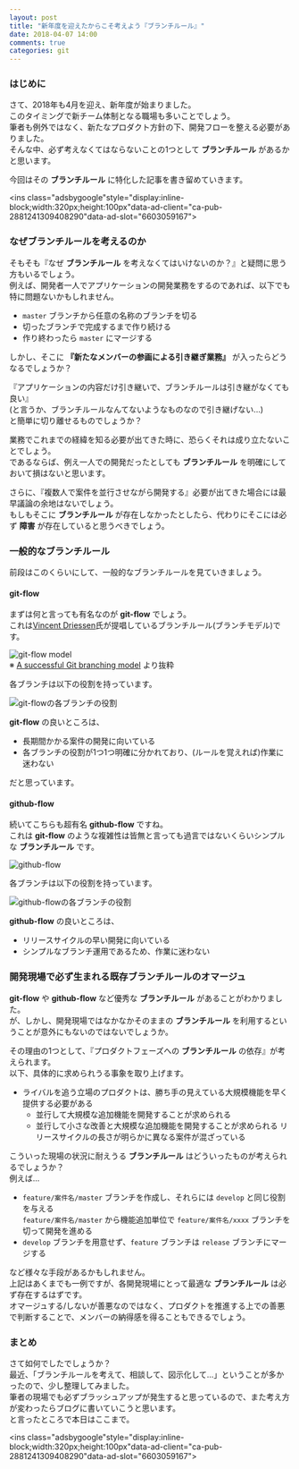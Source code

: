 ```yaml
---
layout: post
title: "新年度を迎えたからこそ考えよう『ブランチルール』"
date: 2018-04-07 14:00
comments: true
categories: git
---
```


### はじめに
さて、2018年も4月を迎え、新年度が始まりました。  
このタイミングで新チーム体制となる職場も多いことでしょう。  
筆者も例外ではなく、新たなプロダクト方針の下、開発フローを整える必要がありました。  
そんな中、必ず考えなくてはならないことの1つとして **ブランチルール** があるかと思います。  

今回はその **ブランチルール** に特化した記事を書き留めていきます。  

<script async src="//pagead2.googlesyndication.com/pagead/js/adsbygoogle.js"></script>
<ins class="adsbygoogle"style="display:inline-block;width:320px;height:100px"data-ad-client="ca-pub-2881241309408290"data-ad-slot="6603059167"></ins>
<script>
(adsbygoogle = window.adsbygoogle || []).push({});
</script>

<!-- more -->

### なぜブランチルールを考えるのか
そもそも『なぜ **ブランチルール** を考えなくてはいけないのか？』と疑問に思う方もいるでしょう。  
例えば、開発者一人でアプリケーションの開発業務をするのであれば、以下でも特に問題ないかもしれません。  

* `master` ブランチから任意の名称のブランチを切る  
* 切ったブランチで完成するまで作り続ける  
* 作り終わったら `master` にマージする  

しかし、そこに **『新たなメンバーの参画による引き継ぎ業務』** が入ったらどうなるでしょうか？  

『アプリケーションの内容だけ引き継いで、ブランチルールは引き継がなくても良い』  
(と言うか、ブランチルールなんてないようなものなので引き継げない...)  
と簡単に切り離せるものでしょうか？  

業務でこれまでの経緯を知る必要が出てきた時に、恐らくそれは成り立たないことでしょう。  
であるならば、例え一人での開発だったとしても **ブランチルール** を明確にしておいて損はないと思います。  

さらに、『複数人で案件を並行させながら開発する』必要が出てきた場合には最早議論の余地はないでしょう。  
もしもそこに **ブランチルール** が存在しなかったとしたら、代わりにそこには必ず **障害** が存在していると思うべきでしょう。  

### 一般的なブランチルール
前段はこのくらいにして、一般的なブランチルールを見ていきましょう。  

#### git-flow
まずは何と言っても有名なのが **git-flow** でしょう。  
これは[Vincent Driessen](http://nvie.com/about/)氏が提唱しているブランチルール(ブランチモデル)です。  

![git-flow model](/images/git-flow.png)  
※ [A successful Git branching model](http://nvie.com/posts/a-successful-git-branching-model/) より抜粋  

各ブランチは以下の役割を持っています。  

![git-flowの各ブランチの役割](/images/git-flow-2.png)  

**git-flow** の良いところは、  

* 長期間かかる案件の開発に向いている  
* 各ブランチの役割が1つ1つ明確に分かれており、(ルールを覚えれば)作業に迷わない  

だと思っています。  

#### github-flow
続いてこちらも超有名 **github-flow** ですね。  
これは **git-flow** のような複雑性は皆無と言っても過言ではないくらいシンプルな **ブランチルール** です。  

![github-flow](/images/git-flow-3.png)  

各ブランチは以下の役割を持っています。  

![github-flowの各ブランチの役割](/images/git-flow-4.png)  

**github-flow** の良いところは、  

* リリースサイクルの早い開発に向いている  
* シンプルなブランチ運用であるため、作業に迷わない  

### 開発現場で必ず生まれる既存ブランチルールのオマージュ
**git-flow** や **github-flow** など優秀な **ブランチルール** があることがわかりました。  
が、しかし、開発現場ではなかなかそのままの **ブランチルール** を利用するということが意外にもないのではないでしょうか。  

その理由の1つとして、『プロダクトフェーズへの **ブランチルール** の依存』が考えられます。  
以下、具体的に求められうる事象を取り上げます。  

* ライバルを追う立場のプロダクトは、勝ち手の見えている大規模機能を早く提供する必要がある  
  * 並行して大規模な追加機能を開発することが求められる  
  * 並行して小さな改善と大規模な追加機能を開発することが求められる
  リリースサイクルの長さが明らかに異なる案件が混ざっている  

こういった現場の状況に耐えうる **ブランチルール** はどういったものが考えられるでしょうか？  
例えば...  

* `feature/案件名/master` ブランチを作成し、それらには `develop` と同じ役割を与える  
`feature/案件名/master` から機能追加単位で `feature/案件名/xxxx` ブランチを切って開発を進める  
* `develop` ブランチを用意せず、`feature` ブランチは `release` ブランチにマージする  

など様々な手段があるかもしれません。  
上記はあくまでも一例ですが、各開発現場にとって最適な **ブランチルール** は必ず存在するはずです。  
オマージュする/しないが善悪なのではなく、プロダクトを推進する上での善悪で判断することで、メンバーの納得感を得ることもできるでしょう。  


### まとめ
さて如何でしたでしょうか？  
最近、「ブランチルールを考えて、相談して、図示化して...」ということが多かったので、少し整理してみました。  
筆者の現場でも必ずブラッシュアップが発生すると思っているので、また考え方が変わったらブログに書いていこうと思います。  
と言ったところで本日はここまで。  

<script async src="//pagead2.googlesyndication.com/pagead/js/adsbygoogle.js"></script>
<ins class="adsbygoogle"style="display:inline-block;width:320px;height:100px"data-ad-client="ca-pub-2881241309408290"data-ad-slot="6603059167"></ins>
<script>
(adsbygoogle = window.adsbygoogle || []).push({});
</script>
